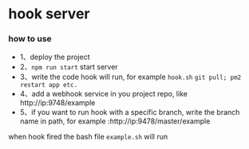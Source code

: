 # hook server

### how to use

* 1、deploy the project
* 2、`npm run start` start server
* 3、write the code hook will run, for example `hook.sh` `git pull; pm2 restart app etc.`
* 4、add a webhook service in you project repo, like http://ip:9748/example
* 5、if you want to run hook with a specific branch, write the branch name in path, for example :http://ip:9478/master/example

when hook fired the bash file `example.sh` will run
